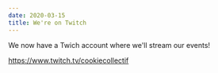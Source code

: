 ```yaml
---
date: 2020-03-15
title: We're on Twitch
---
```


We now have a Twich account where we'll stream our events!

https://www.twitch.tv/cookiecollectif
